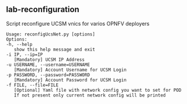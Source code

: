 ## lab-reconfiguration

Script reconfigure UCSM vnics for varios OPNFV deployers

```
Usage: reconfigUcsNet.py [options]
Options:
-h, --help            
   show this help message and exit
-i IP, --ip=IP        
   [Mandatory] UCSM IP Address
-u USERNAME, --username=USERNAME
   [Mandatory] Account Username for UCSM Login
-p PASSWORD, --password=PASSWORD
   [Mandatory] Account Password for UCSM Login
-f FILE, --file=FILE
   [Optional] Yaml file with network config you want to set for POD
   If not present only current network config will be printed
```

